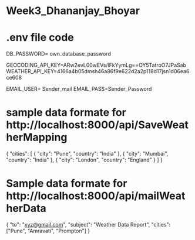 # Week3_Dhananjay_Bhoyar
# .env file code

DB_PASSWORD= own_database_password

GEOCODING_API_KEY=ARw2evL00wEVs/lFkYymLg==OY5TatroO7JPaSab
WEATHER_API_KEY=4166a4b05dmsh46a86f9e622d2a2p118d17jsn1d06ea6ce608

EMAIL_USER= Sender_mail
EMAIL_PASS=Sender_Password


# sample data formate for http://localhost:8000/api/SaveWeatherMapping

{
    "cities": [
        {
            "city": "Pune",
            "country": "India"
        },
        {
            "city": "Mumbai",
            "country": "India"
        },
        {
            "city": "London",
            "country": "England"
        }
    ]
}

# Sample data formate for http://localhost:8000/api/mailWeatherData

{
  "to": "xyz@gmail.com",
  "subject": "Weather Data Report",
  "cities": ["Pune", "Amravati", "Prompton"]
}


